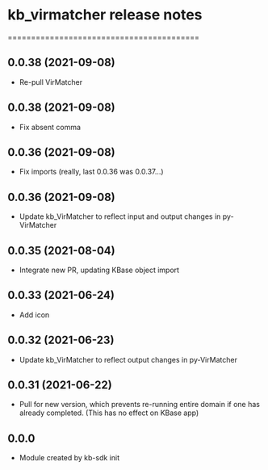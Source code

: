 # kb_virmatcher release notes
=========================================

0.0.38 (2021-09-08)
--------------------
* Re-pull VirMatcher

0.0.38 (2021-09-08)
--------------------
* Fix absent comma

0.0.36 (2021-09-08)
--------------------
* Fix imports (really, last 0.0.36 was 0.0.37...)

0.0.36 (2021-09-08)
--------------------
* Update kb_VirMatcher to reflect input and output changes in py-VirMatcher

0.0.35 (2021-08-04)
--------------------
* Integrate new PR, updating KBase object import

0.0.33 (2021-06-24)
--------------------
* Add icon

0.0.32 (2021-06-23)
--------------------
* Update kb_VirMatcher to reflect output changes in py-VirMatcher

0.0.31 (2021-06-22)
--------------------
* Pull for new version, which prevents re-running entire domain if one has already completed. (This has no effect on KBase app)

0.0.0
-----
* Module created by kb-sdk init

